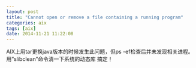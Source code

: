 ```yaml
---
layout: post
title: "Cannot open or remove a file containing a running program"
categories: aix
tags: [aix]
date: 2014-11-21 11:22:08
---
```


<p>AIX上用tar更换java版本的时候发生此问题，但ps -ef检查后并未发现相关进程。<br />
用&#8221;slibclean”命令清一下系统的动态库 搞定！</p>
